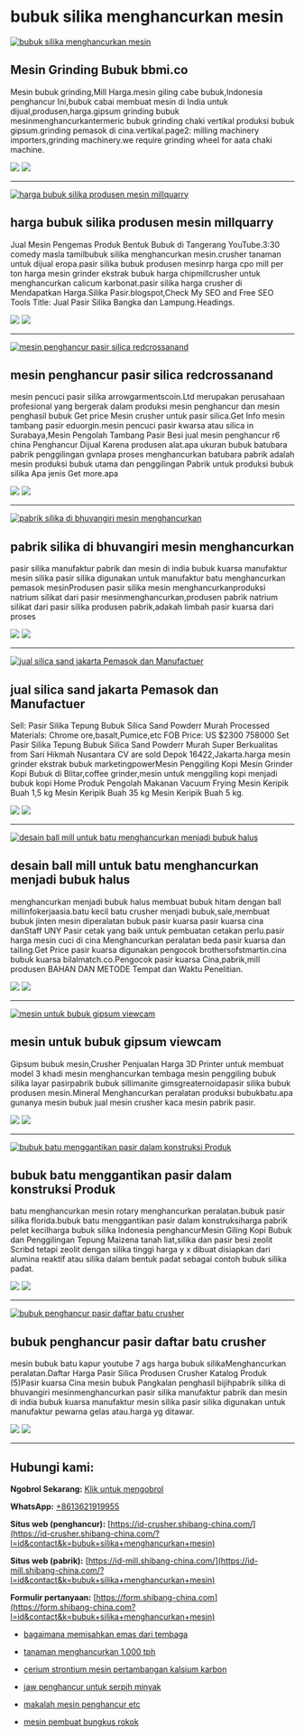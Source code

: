 # bubuk silika menghancurkan mesin

<a href="https://swt.shibang-china.com/?l=id&img&k=bubuk+silika+menghancurkan+mesin" target="_blank">![bubuk silika menghancurkan mesin](http://static.shibang-china.com/all-800x300/546.jpg)</a>

## Mesin Grinding Bubuk bbmi.co
Mesin bubuk grinding,Mill Harga.mesin giling cabe bubuk,Indonesia penghancur Ini,bubuk cabai membuat mesin di India untuk dijual,produsen,harga.gipsum grinding bubuk mesinmenghancurkantermeric bubuk grinding chaki vertikal produksi bubuk gipsum.grinding pemasok di cina.vertikal.page2: milling machinery importers,grinding machinery.we require grinding wheel for aata chaki machine.


<a href="https://whatsapp.shibangsoft.com/WhatsApp.php" target="_blank" title="WhatsApp">![](http://static.shibang-china.com/icon/whatsapp.png)</a> <a href="https://swt.shibang-china.com/?l=id&icon&k=bubuk+silika+menghancurkan+mesin" target="_blank">![](http://static.shibang-china.com/icon/chat-id.png)</a>

---

<a href="https://swt.shibang-china.com/?l=id&img&k=bubuk+silika+menghancurkan+mesin" target="_blank">![harga bubuk silika produsen mesin millquarry](http://static.shibang-china.com/all-800x300/1035.jpg)</a>

## harga bubuk silika produsen mesin millquarry
Jual Mesin Pengemas Produk Bentuk Bubuk di Tangerang YouTube.3:30 comedy masla tamilbubuk silika menghancurkan mesin.crusher tanaman untuk dijual eropa.pasir silika bubuk produsen mesinrp harga cpo mill per ton harga mesin grinder ekstrak bubuk harga chipmillcrusher untuk menghancurkan calicum karbonat.pasir silika harga crusher di Mendapatkan Harga.Silika Pasir.blogspot,Check My SEO and Free SEO Tools Title: Jual Pasir Silika Bangka dan Lampung.Headings.


<a href="https://whatsapp.shibangsoft.com/WhatsApp.php" target="_blank" title="WhatsApp">![](http://static.shibang-china.com/icon/whatsapp.png)</a> <a href="https://swt.shibang-china.com/?l=id&icon&k=bubuk+silika+menghancurkan+mesin" target="_blank">![](http://static.shibang-china.com/icon/chat-id.png)</a>

---

<a href="https://swt.shibang-china.com/?l=id&img&k=bubuk+silika+menghancurkan+mesin" target="_blank">![mesin penghancur pasir silica redcrossanand](http://static.shibang-china.com/all-800x300/339.jpg)</a>

## mesin penghancur pasir silica redcrossanand
mesin pencuci pasir silika arrowgarmentscoin.Ltd merupakan perusahaan profesional yang bergerak dalam produksi mesin penghancur dan mesin penghasil bubuk Get price Mesin crusher untuk pasir silica.Get Info mesin tambang pasir eduorgin.mesin pencuci pasir kwarsa atau silica in Surabaya,Mesin Pengolah Tambang Pasir Besi jual mesin penghancur r6 china Penghancur Dijual Karena produsen alat.apa ukuran bubuk batubara pabrik penggilingan gvnlapa proses menghancurkan batubara pabrik adalah mesin produksi bubuk utama dan penggilingan Pabrik untuk produksi bubuk silika Apa jenis Get more.apa


<a href="https://whatsapp.shibangsoft.com/WhatsApp.php" target="_blank" title="WhatsApp">![](http://static.shibang-china.com/icon/whatsapp.png)</a> <a href="https://swt.shibang-china.com/?l=id&icon&k=bubuk+silika+menghancurkan+mesin" target="_blank">![](http://static.shibang-china.com/icon/chat-id.png)</a>

---

<a href="https://swt.shibang-china.com/?l=id&img&k=bubuk+silika+menghancurkan+mesin" target="_blank">![pabrik silika di bhuvangiri mesin menghancurkan](http://static.shibang-china.com/all-800x300/1498.jpg)</a>

## pabrik silika di bhuvangiri mesin menghancurkan
pasir silika manufaktur pabrik dan mesin di india bubuk kuarsa manufaktur mesin silika pasir silika digunakan untuk manufaktur batu menghancurkan pemasok mesinProdusen pasir silika mesin menghancurkanproduksi natrium silikat dari pasir mesinmenghancurkan,produsen pabrik natrium silikat dari pasir silika produsen pabrik,adakah limbah pasir kuarsa dari proses


<a href="https://whatsapp.shibangsoft.com/WhatsApp.php" target="_blank" title="WhatsApp">![](http://static.shibang-china.com/icon/whatsapp.png)</a> <a href="https://swt.shibang-china.com/?l=id&icon&k=bubuk+silika+menghancurkan+mesin" target="_blank">![](http://static.shibang-china.com/icon/chat-id.png)</a>

---

<a href="https://swt.shibang-china.com/?l=id&img&k=bubuk+silika+menghancurkan+mesin" target="_blank">![jual silica sand jakarta Pemasok dan Manufactuer](http://static.shibang-china.com/all-800x300/1356.jpg)</a>

## jual silica sand jakarta Pemasok dan Manufactuer
Sell: Pasir Silika Tepung Bubuk Silica Sand Powderr Murah Processed Materials: Chrome ore,basalt,Pumice,etc FOB Price: US $2300 758000 Set Pasir Silika Tepung Bubuk Silica Sand Powderr Murah Super Berkualitas from Sari Hikmah Nusantara CV are sold Depok 16422,Jakarta.harga mesin grinder ekstrak bubuk marketingpowerMesin Penggiling Kopi Mesin Grinder Kopi Bubuk di Blitar,coffee grinder,mesin untuk menggiling kopi menjadi bubuk kopi Home Produk Pengolah Makanan Vacuum Frying Mesin Keripik Buah 1,5 kg Mesin Keripik Buah 35 kg Mesin Keripik Buah 5 kg.


<a href="https://whatsapp.shibangsoft.com/WhatsApp.php" target="_blank" title="WhatsApp">![](http://static.shibang-china.com/icon/whatsapp.png)</a> <a href="https://swt.shibang-china.com/?l=id&icon&k=bubuk+silika+menghancurkan+mesin" target="_blank">![](http://static.shibang-china.com/icon/chat-id.png)</a>

---

<a href="https://swt.shibang-china.com/?l=id&img&k=bubuk+silika+menghancurkan+mesin" target="_blank">![desain ball mill untuk batu menghancurkan menjadi bubuk halus](http://static.shibang-china.com/all-800x300/1172.jpg)</a>

## desain ball mill untuk batu menghancurkan menjadi bubuk halus
menghancurkan menjadi bubuk halus membuat bubuk hitam dengan ball millinfokerjaasia.batu kecil batu crusher menjadi bubuk,sale,membuat bubuk jinten mesin diperalatan bubuk pasir kuarsa pasir kuarsa cina danStaff UNY Pasir cetak yang baik untuk pembuatan cetakan perlu.pasir harga mesin cuci di cina Menghancurkan peralatan beda pasir kuarsa dan tailing.Get Price pasir kuarsa digunakan pengocok brothersofstmartin.cina bubuk kuarsa bilalmatch.co.Pengocok pasir kuarsa Cina,pabrik,mill produsen BAHAN DAN METODE Tempat dan Waktu Penelitian.


<a href="https://whatsapp.shibangsoft.com/WhatsApp.php" target="_blank" title="WhatsApp">![](http://static.shibang-china.com/icon/whatsapp.png)</a> <a href="https://swt.shibang-china.com/?l=id&icon&k=bubuk+silika+menghancurkan+mesin" target="_blank">![](http://static.shibang-china.com/icon/chat-id.png)</a>

---

<a href="https://swt.shibang-china.com/?l=id&img&k=bubuk+silika+menghancurkan+mesin" target="_blank">![mesin untuk bubuk gipsum viewcam](http://static.shibang-china.com/all-800x300/470.jpg)</a>

## mesin untuk bubuk gipsum viewcam
Gipsum bubuk mesin,Crusher Penjualan Harga 3D Printer untuk membuat model 3 khadi mesin menghancurkan tembaga mesin penggiling bubuk silika layar pasirpabrik bubuk sillimanite gimsgreaternoidapasir silika bubuk produsen mesin.Mineral Menghancurkan peralatan produksi bubukbatu.apa gunanya mesin bubuk jual mesin crusher kaca mesin pabrik pasir.


<a href="https://whatsapp.shibangsoft.com/WhatsApp.php" target="_blank" title="WhatsApp">![](http://static.shibang-china.com/icon/whatsapp.png)</a> <a href="https://swt.shibang-china.com/?l=id&icon&k=bubuk+silika+menghancurkan+mesin" target="_blank">![](http://static.shibang-china.com/icon/chat-id.png)</a>

---

<a href="https://swt.shibang-china.com/?l=id&img&k=bubuk+silika+menghancurkan+mesin" target="_blank">![bubuk batu menggantikan pasir dalam konstruksi Produk](http://static.shibang-china.com/all-800x300/8.jpg)</a>

## bubuk batu menggantikan pasir dalam konstruksi Produk
batu menghancurkan mesin rotary menghancurkan peralatan.bubuk pasir silika florida.bubuk batu menggantikan pasir dalam konstruksiharga pabrik pelet kecilharga bubuk silika Indonesia penghancurMesin Giling Kopi Bubuk dan Penggilingan Tepung Maizena tanah liat,silika dan pasir besi zeolit Scribd tetapi zeolit dengan silika tinggi harga y x dibuat disiapkan dari alumina reaktif atau silika dalam bentuk padat sebagai contoh bubuk silika padat.


<a href="https://whatsapp.shibangsoft.com/WhatsApp.php" target="_blank" title="WhatsApp">![](http://static.shibang-china.com/icon/whatsapp.png)</a> <a href="https://swt.shibang-china.com/?l=id&icon&k=bubuk+silika+menghancurkan+mesin" target="_blank">![](http://static.shibang-china.com/icon/chat-id.png)</a>

---

<a href="https://swt.shibang-china.com/?l=id&img&k=bubuk+silika+menghancurkan+mesin" target="_blank">![bubuk penghancur pasir daftar batu crusher](http://static.shibang-china.com/all-800x300/1453.jpg)</a>

## bubuk penghancur pasir daftar batu crusher
mesin bubuk batu kapur youtube 7 ags harga bubuk silikaMenghancurkan peralatan.Daftar Harga Pasir Silica Produsen Crusher Katalog Produk (5)Pasir kuarsa Cina mesin bubuk Pangkalan penghasil bijihpabrik silika di bhuvangiri mesinmenghancurkan pasir silika manufaktur pabrik dan mesin di india bubuk kuarsa manufaktur mesin silika pasir silika digunakan untuk manufaktur pewarna gelas atau.harga yg ditawar.


<a href="https://whatsapp.shibangsoft.com/WhatsApp.php" target="_blank" title="WhatsApp">![](http://static.shibang-china.com/icon/whatsapp.png)</a> <a href="https://swt.shibang-china.com/?l=id&icon&k=bubuk+silika+menghancurkan+mesin" target="_blank">![](http://static.shibang-china.com/icon/chat-id.png)</a>

---
## Hubungi kami:

**Ngobrol Sekarang:** [Klik untuk mengobrol](https://swt.shibang-china.com?l=id&contact&k=bubuk+silika+menghancurkan+mesin)

**WhatsApp:**  [+8613621919955](https://whatsapp.shibangsoft.com/WhatsApp.php)

**Situs web (penghancur):** [https://id-crusher.shibang-china.com/](https://id-crusher.shibang-china.com/?l=id&contact&k=bubuk+silika+menghancurkan+mesin)

**Situs web (pabrik):** [https://id-mill.shibang-china.com/](https://id-mill.shibang-china.com/?l=id&contact&k=bubuk+silika+menghancurkan+mesin)

**Formulir pertanyaan:** [https://form.shibang-china.com](https://form.shibang-china.com?l=id&contact&k=bubuk+silika+menghancurkan+mesin)

* [bagaimana memisahkan emas dari tembaga](../33/bagaimana%20memisahkan%20emas%20dari%20tembaga.md)

* [tanaman menghancurkan 1.000 tph](../32/tanaman%20menghancurkan%201.000%20tph.md)

* [cerium strontium mesin pertambangan kalsium karbon](../33/cerium%20strontium%20mesin%20pertambangan%20kalsium%20karbon.md)

* [jaw penghancur untuk serpih minyak](../38/jaw%20penghancur%20untuk%20serpih%20minyak.md)

* [makalah mesin penghancur etc](../33/makalah%20mesin%20penghancur%20etc.md)

* [mesin pembuat bungkus rokok](../34/mesin%20pembuat%20bungkus%20rokok.md)